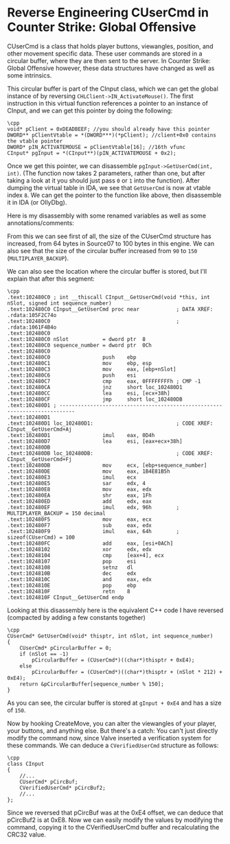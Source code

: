 # Reverse Engineering CUserCmd in Counter Strike: Global Offensive

CUserCmd is a class that holds player buttons, viewangles, position, and other movement specific data. These user commands are stored in a circular buffer, where they are then sent to the server. In Counter Strike: Global Offensive however, these data structures have changed as well as some intrinsics.

This circular buffer is part of the CInput class, which we can get the global instance of by reversing `CHLClient->IN_ActivateMouse()`. The first instruction in this virtual function references a pointer to an instance of CInput, and we can get this pointer by doing the following:


    \cpp
    void* pClient = 0xDEADBEEF; //you should already have this pointer
    DWORD** pClientVtable = *(DWORD***)(*pClient); //client+0x0 contains the vtable pointer
    DWORD* pIN_ACTIVATEMOUSE = pClientVtable[16]; //16th vfunc
    CInput* pgInput = *(CInput**)(pIN_ACTIVATEMOUSE + 0x2);





Once we get this pointer, we can disassemble `pgInput->GetUserCmd(int, int)`. (The function now takes 2 parameters, rather than one, but after taking a look at it you should just pass `0` or `1` into the function). After dumping the virtual table in IDA, we see that `GetUserCmd` is now at vtable index `8`. We can get the pointer to the function like above, then disassemble it in IDA (or OllyDbg).

Here is my disassembly with some renamed variables as well as some annotations/comments:

From this we can see first of all, the size of the CUserCmd structure has increased, from 64 bytes in Source07 to 100 bytes in this engine. We can also see that the size of the circular buffer increased from `90` to `150` (`MULTIPLAYER_BACKUP`).

We can also see the location where the circular buffer is stored, but I'll explain that after this segment:


    \cpp
    .text:102480C0 ; int __thiscall CInput__GetUserCmd(void *this, int nSlot, signed int sequence_number)
    .text:102480C0 CInput__GetUserCmd proc near            ; DATA XREF: .rdata:105F2C74o
    .text:102480C0                                         ; .rdata:1061F4B4o
    .text:102480C0
    .text:102480C0 nSlot           = dword ptr  8
    .text:102480C0 sequence_number = dword ptr  0Ch
    .text:102480C0
    .text:102480C0                 push    ebp
    .text:102480C1                 mov     ebp, esp
    .text:102480C3                 mov     eax, [ebp+nSlot]
    .text:102480C6                 push    esi
    .text:102480C7                 cmp     eax, 0FFFFFFFFh ; CMP -1
    .text:102480CA                 jnz     short loc_102480D1
    .text:102480CC                 lea     esi, [ecx+38h]
    .text:102480CF                 jmp     short loc_102480DB
    .text:102480D1 ; ---------------------------------------------------------------------------
    .text:102480D1
    .text:102480D1 loc_102480D1:                           ; CODE XREF: CInput__GetUserCmd+Aj
    .text:102480D1                 imul    eax, 0D4h
    .text:102480D7                 lea     esi, [eax+ecx+38h]
    .text:102480DB
    .text:102480DB loc_102480DB:                           ; CODE XREF: CInput__GetUserCmd+Fj
    .text:102480DB                 mov     ecx, [ebp+sequence_number]
    .text:102480DE                 mov     eax, 1B4E81B5h
    .text:102480E3                 imul    ecx
    .text:102480E5                 sar     edx, 4
    .text:102480E8                 mov     eax, edx
    .text:102480EA                 shr     eax, 1Fh
    .text:102480ED                 add     edx, eax
    .text:102480EF                 imul    edx, 96h        ; MULTIPLAYER_BACKUP = 150 decimal
    .text:102480F5                 mov     eax, ecx
    .text:102480F7                 sub     eax, edx
    .text:102480F9                 imul    eax, 64h        ; sizeof(CUserCmd) = 100
    .text:102480FC                 add     eax, [esi+0ACh]
    .text:10248102                 xor     edx, edx
    .text:10248104                 cmp     [eax+4], ecx
    .text:10248107                 pop     esi
    .text:10248108                 setnz   dl
    .text:1024810B                 dec     edx
    .text:1024810C                 and     eax, edx
    .text:1024810E                 pop     ebp
    .text:1024810F                 retn    8
    .text:1024810F CInput__GetUserCmd endp


Looking at this disassembly here is the equivalent C++ code I have reversed (compacted by adding a few constants together)


    \cpp
    CUserCmd* GetUserCmd(void* thisptr, int nSlot, int sequence_number)
    {
        CUserCmd* pCircularBuffer = 0;
        if (nSlot == -1)
            pCircularBuffer = (CUserCmd*)((char*)thisptr + 0xE4);
        else
            pCircularBuffer = (CUserCmd*)((char*)thisptr + (nSlot * 212) + 0xE4);
        return &pCircularBuffer[sequence_number % 150];
    }

As you can see, the circular buffer is stored at `gInput + 0xE4` and has a size of `150`.

Now by hooking CreateMove, you can alter the viewangles of your player, your buttons, and anything else. But there's a catch: You can't just directly modify the command now, since Valve inserted a verification system for these commands. We can deduce a `CVerifiedUserCmd` structure as follows:


    \cpp
    class CInput
    {
        //...
        CUserCmd* pCircBuf;
        CVerifiedUserCmd* pCircBuf2;
        //...
    };

Since we reversed that pCircBuf was at the 0xE4 offset, we can deduce that pCircBuf2 is at 0xE8. Now we can easily modify the values by modifying the command, copying it to the CVerifiedUserCmd buffer and recalculating the CRC32 value.